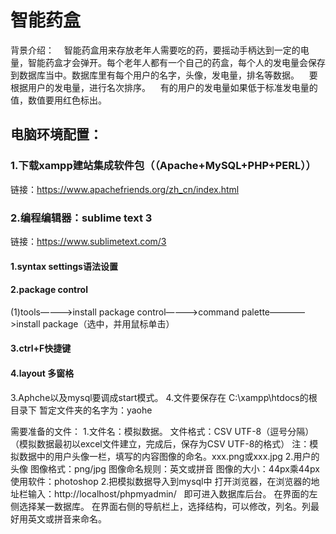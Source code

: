 # 智能药盒
背景介绍：
    智能药盒用来存放老年人需要吃的药，要摇动手柄达到一定的电量，智能药盒才会弹开。每个老年人都有一个自己的药盒，每个人的发电量会保存到数据库当中。数据库里有每个用户的名字，头像，发电量，排名等数据。
    要根据用户的发电量，进行名次排序。
    有的用户的发电量如果低于标准发电量的值，数值要用红色标出。
 
## 电脑环境配置：
### 1.下载xampp建站集成软件包（（Apache+MySQL+PHP+PERL））
 链接：https://www.apachefriends.org/zh_cn/index.html
### 2.编程编辑器：sublime text 3
链接：https://www.sublimetext.com/3
#### 1.syntax settings语法设置
#### 2.package control
(1)tools————>install package control————>command palette————>install package（选中，并用鼠标单击）
#### 3.ctrl+F快捷键
#### 4.layout 多窗格

3.Aphche以及mysql要调成start模式。
4.文件要保存在 C:\xampp\htdocs的根目录下
 暂定文件夹的名字为：yaohe
 
 需要准备的文件：
 1.文件名：模拟数据。
 文件格式：CSV UTF-8（逗号分隔）
 （模拟数据最初以excel文件建立，完成后，保存为CSV UTF-8的格式）
 注：模拟数据中的用户头像一栏，填写的内容图像的命名。xxx.png或xxx.jpg
 2.用户的头像
 图像格式：png/jpg
 图像命名规则：英文或拼音
 图像的大小：44px乘44px
 使用软件：photoshop
 2.把模拟数据导入到mysql中
 打开浏览器，在浏览器的地址栏输入：http://localhost/phpmyadmin/   即可进入数据库后台。
 在界面的左侧选择某一数据库。
 在界面右侧的导航栏上，选择结构，可以修改，列名。列最好用英文或拼音来命名。
 
